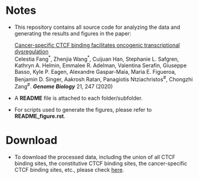 # Notes

- This repository contains all source code for analyzing the data and generating the results and figures in the paper: 

  <a href="https://genomebiology.biomedcentral.com/articles/10.1186/s13059-020-02152-7" target="_blank">Cancer-specific CTCF binding facilitates oncogenic transcriptional dysregulation</a> <br> 
Celestia Fang<sup>\*</sup>, Zhenjia Wang<sup>\*</sup>, Cuijuan Han, Stephanie L. Safgren, Kathryn A. Helmin, Emmalee R. Adelman, Valentina Serafin, Giuseppe Basso, Kyle P. Eagen, Alexandre Gaspar-Maia, Maria E. Figueroa, Benjamin D. Singer, Aakrosh Ratan, Panagiotis Ntziachristos<sup>\#</sup>, Chongzhi Zang<sup>\#</sup>.
<i><b>Genome Biology</i></b> 21, 247 (2020)

- A **README** file is attached to each folder/subfolder.

- For scripts used to generate the figures, please refer to **README_figure.rst**. 


# Download

- To download the processed data, including the union of all CTCF binding sites, the constitutive CTCF binding sites, the cancer-specific CTCF binding sites, etc., please check <a href="https://zanglab.github.io/data/cancerCTCF/" target="_blank">here</a>.

